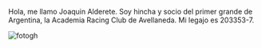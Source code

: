 Hola, me llamo Joaquin Alderete. Soy hincha y socio del primer grande de Argentina, la Academia Racing Club de Avellaneda. Mi legajo es 203353-7.


![fotogh](https://user-images.githubusercontent.com/129700061/230489150-8099c140-c268-4d5f-a3eb-c3874895de1e.jpeg)

